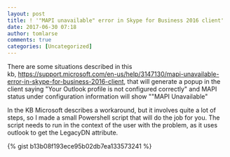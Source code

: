 ```yaml
---
layout: post
title: ! '"MAPI unavailable" error in Skype for Business 2016 client'
date: 2017-06-30 07:18
author: tomlarse
comments: true
categories: [Uncategorized]
---
```

There are some situations described in this kb, https://support.microsoft.com/en-us/help/3147130/mapi-unavailable-error-in-skype-for-business-2016-client, that will generate a popup in the client saying "Your Outlook profile is not configured correctly" and MAPI status under configuration information will show ""MAPI Unavailable"

In the KB Microsoft describes a workaround, but it involves quite a lot of steps, so I made a small Powershell script that will do the job for you. The script needs to run in the context of the user with the problem, as it uses outlook to get the LegacyDN attribute.

{% gist b13b08f193ece95b02db7ea133573241 %}
